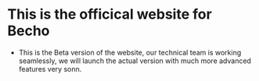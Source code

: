 # This is the officical website for Becho
* This is the Beta version of the website, our technical team is working seamlessly, we will launch the actual version with much more advanced features very sonn.

